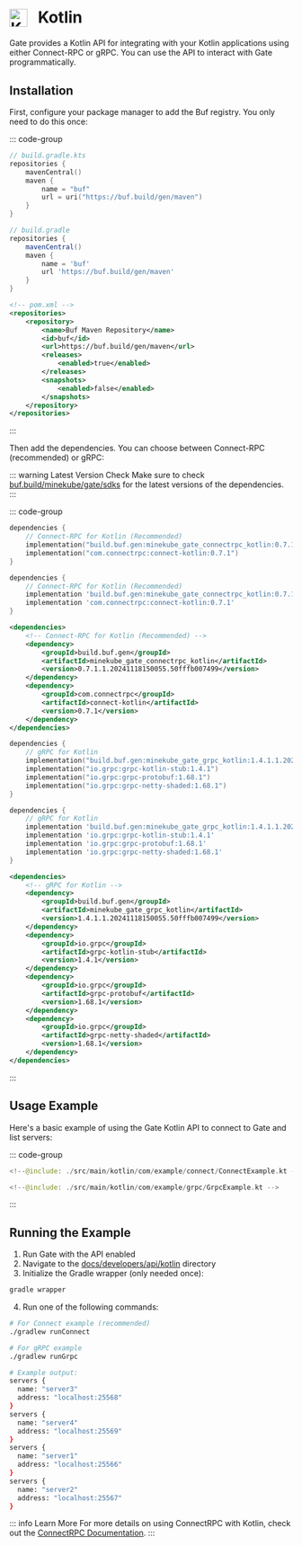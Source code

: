 # <img src="https://cdn.jsdelivr.net/gh/devicons/devicon/icons/kotlin/kotlin-original.svg" class="tech-icon" alt="Kotlin" /> Kotlin

Gate provides a Kotlin API for integrating with your Kotlin applications using either Connect-RPC or gRPC. You can use the API to interact with Gate programmatically.

## Installation

First, configure your package manager to add the Buf registry. You only need to do this once:

::: code-group

```kotlin [Gradle (Kotlin)]
// build.gradle.kts
repositories {
    mavenCentral()
    maven {
        name = "buf"
        url = uri("https://buf.build/gen/maven")
    }
}
```

```groovy [Gradle (Groovy)]
// build.gradle
repositories {
    mavenCentral()
    maven {
        name = 'buf'
        url 'https://buf.build/gen/maven'
    }
}
```

```xml [Maven]
<!-- pom.xml -->
<repositories>
    <repository>
        <name>Buf Maven Repository</name>
        <id>buf</id>
        <url>https://buf.build/gen/maven</url>
        <releases>
            <enabled>true</enabled>
        </releases>
        <snapshots>
            <enabled>false</enabled>
        </snapshots>
    </repository>
</repositories>
```

:::

Then add the dependencies. You can choose between Connect-RPC (recommended) or gRPC:

::: warning Latest Version Check
Make sure to check [buf.build/minekube/gate/sdks](https://buf.build/minekube/gate/sdks) for the latest versions of the dependencies.
:::

::: code-group

```kotlin [Gradle (Kotlin) - Connect]
dependencies {
    // Connect-RPC for Kotlin (Recommended)
    implementation("build.buf.gen:minekube_gate_connectrpc_kotlin:0.7.1.1.20241118150055.50fffb007499")
    implementation("com.connectrpc:connect-kotlin:0.7.1")
}
```

```groovy [Gradle (Groovy) - Connect]
dependencies {
    // Connect-RPC for Kotlin (Recommended)
    implementation 'build.buf.gen:minekube_gate_connectrpc_kotlin:0.7.1.1.20241118150055.50fffb007499'
    implementation 'com.connectrpc:connect-kotlin:0.7.1'
}
```

```xml [Maven - Connect]
<dependencies>
    <!-- Connect-RPC for Kotlin (Recommended) -->
    <dependency>
        <groupId>build.buf.gen</groupId>
        <artifactId>minekube_gate_connectrpc_kotlin</artifactId>
        <version>0.7.1.1.20241118150055.50fffb007499</version>
    </dependency>
    <dependency>
        <groupId>com.connectrpc</groupId>
        <artifactId>connect-kotlin</artifactId>
        <version>0.7.1</version>
    </dependency>
</dependencies>
```

```kotlin [Gradle (Kotlin) - gRPC]
dependencies {
    // gRPC for Kotlin
    implementation("build.buf.gen:minekube_gate_grpc_kotlin:1.4.1.1.20241118150055.50fffb007499")
    implementation("io.grpc:grpc-kotlin-stub:1.4.1")
    implementation("io.grpc:grpc-protobuf:1.68.1")
    implementation("io.grpc:grpc-netty-shaded:1.68.1")
}
```

```groovy [Gradle (Groovy) - gRPC]
dependencies {
    // gRPC for Kotlin
    implementation 'build.buf.gen:minekube_gate_grpc_kotlin:1.4.1.1.20241118150055.50fffb007499'
    implementation 'io.grpc:grpc-kotlin-stub:1.4.1'
    implementation 'io.grpc:grpc-protobuf:1.68.1'
    implementation 'io.grpc:grpc-netty-shaded:1.68.1'
}
```

```xml [Maven - gRPC]
<dependencies>
    <!-- gRPC for Kotlin -->
    <dependency>
        <groupId>build.buf.gen</groupId>
        <artifactId>minekube_gate_grpc_kotlin</artifactId>
        <version>1.4.1.1.20241118150055.50fffb007499</version>
    </dependency>
    <dependency>
        <groupId>io.grpc</groupId>
        <artifactId>grpc-kotlin-stub</artifactId>
        <version>1.4.1</version>
    </dependency>
    <dependency>
        <groupId>io.grpc</groupId>
        <artifactId>grpc-protobuf</artifactId>
        <version>1.68.1</version>
    </dependency>
    <dependency>
        <groupId>io.grpc</groupId>
        <artifactId>grpc-netty-shaded</artifactId>
        <version>1.68.1</version>
    </dependency>
</dependencies>
```

:::

## Usage Example

Here's a basic example of using the Gate Kotlin API to connect to Gate and list servers:

::: code-group

```kotlin [Connect]
<!--@include: ./src/main/kotlin/com/example/connect/ConnectExample.kt -->
```

```kotlin [gRPC]
<!--@include: ./src/main/kotlin/com/example/grpc/GrpcExample.kt -->
```

:::

## Running the Example

1. Run Gate with the API enabled
2. Navigate to the [docs/developers/api/kotlin](https://github.com/minekube/gate/tree/master/.web/docs/developers/api/kotlin) directory
3. Initialize the Gradle wrapper (only needed once):

```bash
gradle wrapper
```

4. Run one of the following commands:

```bash
# For Connect example (recommended)
./gradlew runConnect

# For gRPC example
./gradlew runGrpc

# Example output:
servers {
  name: "server3"
  address: "localhost:25568"
}
servers {
  name: "server4"
  address: "localhost:25569"
}
servers {
  name: "server1"
  address: "localhost:25566"
}
servers {
  name: "server2"
  address: "localhost:25567"
}
```

::: info Learn More
For more details on using ConnectRPC with Kotlin, check out the [ConnectRPC Documentation](https://connectrpc.com/docs/kotlin/using-clients).
:::

<style>
.tech-icon {
  width: 32px;
  height: 32px;
  display: inline-block;
  vertical-align: middle;
  margin-right: 12px;
  position: relative;
  top: -2px;
}
</style>
